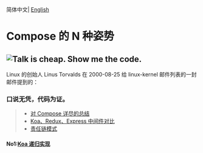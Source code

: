 简体中文| [English](./README.en-US.md)

# Compose 的 N 种姿势

## ![Talk is cheap. Show me the code.](assets/talk.jpeg)

Linux 的创始人 Linus Torvalds 在 2000-08-25 给 linux-kernel 邮件列表的一封邮件提到的：

### 口说无凭，代码为证。

> - [对 Compose 详尽的总结](https://segmentfault.com/a/1190000016707187#item-7-5)
> - [Koa、Redux、Express 中间件对比](https://github.com/nanjixiong218/analys-middlewares/tree/master/src)
> - [责任链模式](https://blog.csdn.net/liuwenzhe2008/article/details/70199520)


#### No1:[Koa 递归实现](https://github.com/GeekQiaQia/compose-awesome/blob/master/koa/index.js)
